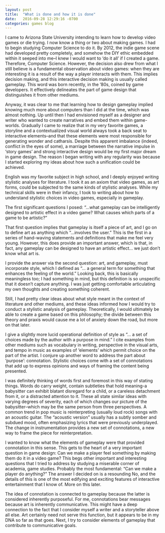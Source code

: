 ```yaml
---
layout: post
title:  "What is done and how it is done"
date:   2016-09-28 12:29:16 -0700
categories: games blog
---
```


I came to Arizona State University intending to learn how to develop video games or die trying. I now know a thing or two about making games. I had to begin studying Computer Science to do it. By 2012, the indie game scene had developed pretty completely, and somehow the DIY ethic embedded within it seeped into me–I knew I would want to ‘do it all’ if I created a game. Therefore, Computer Science. However, the decision also drew from what I still believe is a fundamental observation about video games: when they are interesting it is a result of the way a player interacts with them. This implies decision making, and this interactive decision making is usually called gameplay. This word was born recently, in the ’80s, coined by game developers. It effectively delineates the part of game design that distinguishes it from other mediums.

Anyway, it was clear to me that learning how to design gameplay implied knowing much more about computers than I did at the time, which was almost nothing. Up until then I had envisioned myself as a designer and writer who wanted to create narratives and embed them within game-worlds. Gradually I came to realize that in my very favorite games, a storyline and a contextualized visual world always took a back seat to interactive elements–and that these elements were most responsible for generating wonder and catharsis. Despite this apparent imbalance (indeed, conflict in the eyes of some), a marriage between the narrative impulse in ‘story games’ and strong interactive design would be my first major dream in game design. The reason I began writing with any regularity was because I started exploring my ideas about how such a unification could be achieved.

English was my favorite subject in high school, and I deeply enjoyed writing stylistic analyses for literature. I took it as an axiom that video games, as art forms, could be subjected to the same kinds of stylistic analyses. While my technical skills were in their infancy, I took to writing about how to understand stylistic choices in video games, especially in gameplay.

The first significant questions I posed: “…what gameplay can be intelligently designed to artistic effect in a video game? What causes which parts of a game to be artistic?”

That first question implies that gameplay is itself a piece of art, and I go on to define art as anything which “…involves the user.” This is the first in a series of hand-waving statements and definitions that make me feel very young. However, this does provide an important answer, which is that, in fact, any gameplay can be designed to have an artistic effect… we just don’t know what art is.

I provide the answer via the second question: art, and gameplay, must incorporate style, which I defined as “… a general term for something that enhances the feeling of the world.” Looking back, this is basically meaningless too; I had something in mind, but this definition is so unspecific that it doesn’t capture anything. I was just getting comfortable articulating my own thoughts and creating something coherent.

Still, I had pretty clear ideas about what style meant in the context of literature and other mediums, and these ideas informed how I would try to conduct a stylistic analysis of gameplay. Theoretically, I would ultimately be able to create a game based on this philosophy; the divide between this theory and praxis would cause me a lot of anxiety down the road, but more on that later.

I give a slightly more lucid operational definition of style as “… a set of choices made by the author with a purpose in mind.” I cite examples from other mediums such as vocabulary in writing, perspective in the visual arts, and tempo in music as examples of ‘elements’ which permit choice on the part of the artist. I conjure up another word to address the part about ‘purpose’: connotation. Stylistic choices come with a set of connotations that add up to express opinions and ways of framing the content being presented.

I was definitely thinking of words first and foremost in this way of stating things. Words do carry weight, contain subtleties that hold meaning-a babysitter can exhibit blatant disregard for a child, or a careless detachment from it, or a distracted attention to it. These all state similar ideas with varying degrees of severity, each of which changes our picture of the babysitter–which may be the same person from three perspectives. A common trend in pop music is reinterpreting (usually loud rock) songs with an acoustic guitar. The “acoustic version” usually has a subtly somber and subdued mood, often emphasizing lyrics that were previously underplayed. The change in instrumentation provides a new set of connotations, a new way to frame the piece for reinterpretation.

I wanted to know what the elements of gameplay were that provided connotation in this sense. This gets to the heart of a very important question in game design: Can we make a player feel something by making them do it in a video game? This begs other important and interesting questions that I tried to address by studying a miserable corner of academia, game studies. Probably the most fundamental: “Can we make a player do anything?” The answer I decided on is a resounding No, and the details of this is one of the most edifying and exciting features of interactive entertainment that I know of. More on this later.

The idea of connotation is connected to gameplay because the latter is considered inherently purposeful. For me, connotations bear messages because art is inherently communicative. This might have a deep connection to the fact that I consider myself a writer and a storyteller above all else. Art certainly need not serve this function, but it appears to be in my DNA so far as that goes. Next, I try to consider elements of gameplay that contribute to communicative goals.
